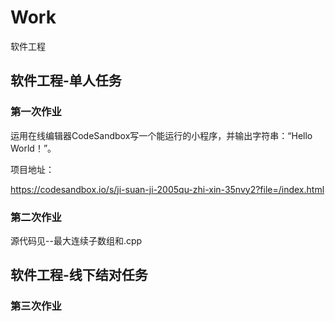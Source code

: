 # Work
软件工程
## 软件工程-单人任务
### 第一次作业
运用在线编辑器CodeSandbox写一个能运行的小程序，并输出字符串：“Hello World！”。

项目地址：

https://codesandbox.io/s/ji-suan-ji-2005qu-zhi-xin-35nvy2?file=/index.html
### 第二次作业
源代码见--最大连续子数组和.cpp
## 软件工程-线下结对任务
### 第三次作业
